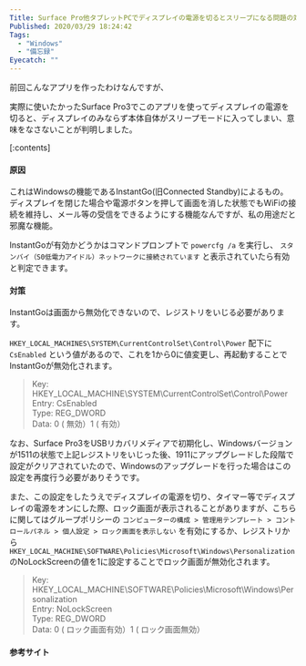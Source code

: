 ```yaml
---
Title: Surface Pro他タブレットPCでディスプレイの電源を切るとスリープになる問題の対応
Published: 2020/03/29 18:24:42
Tags:
  - "Windows"
  - "備忘録"
Eyecatch: ""
---
```

前回こんなアプリを作ったわけなんですが、

<?# EmbedLink "https://blog.hitsujin.jp/entry/2020/03/26/221031" /?>

実際に使いたかったSurface Pro3でこのアプリを使ってディスプレイの電源を切ると、ディスプレイのみならず本体自体がスリープモードに入ってしまい、意味をなさないことが判明しました。  


[:contents]


#### 原因  
これはWindowsの機能であるInstantGo(旧Connected Standby)によるもの。  
ディスプレイを閉じた場合や電源ボタンを押して画面を消した状態でもWiFiの接続を維持し、メール等の受信をできるようにする機能なんですが、私の用途だと邪魔な機能。  

InstantGoが有効かどうかはコマンドプロンプトで `powercfg /a` を実行し、 `スタンバイ（S0低電力アイドル）ネットワークに接続されています` と表示されていたら有効と判定できます。  

#### 対策  
InstantGoは画面から無効化できないので、レジストリをいじる必要があります。  

`HKEY_LOCAL_MACHINES\SYSTEM\CurrentControlSet\Control\Power` 配下に  `CsEnabled` という値があるので、これを1から0に値変更し、再起動することでInstantGoが無効化されます。  

> Key: HKEY_LOCAL_MACHINE\SYSTEM\CurrentControlSet\Control\Power  
> Entry: CsEnabled  
> Type: REG_DWORD  
> Data: 0 ( 無効）1 ( 有効）  

なお、Surface Pro3をUSBリカバリメディアで初期化し、Windowsバージョンが1511の状態で上記レジストリをいじった後、1911にアップグレードした段階で設定がクリアされていたので、Windowsのアップグレードを行った場合はこの設定を再度行う必要がありそうです。  

また、この設定をしたうえでディスプレイの電源を切り、タイマー等でディスプレイの電源をオンにした際、ロック画面が表示されることがありますが、こちらに関してはグループポリシーの `コンピューターの構成 > 管理用テンプレート > コントロールパネル > 個人設定 > ロック画面を表示しない` を有効にするか、レジストリから `HKEY_LOCAL_MACHINE\SOFTWARE\Policies\Microsoft\Windows\Personalization` のNoLockScreenの値を1に設定することでロック画面が無効化されます。  

> Key: HKEY_LOCAL_MACHINE\SOFTWARE\Policies\Microsoft\Windows\Personalization  
> Entry: NoLockScreen  
> Type: REG_DWORD  
> Data: 0 ( ロック画面有効）1 ( ロック画面無効）  


#### 参考サイト  

<?# EmbedLink "https://www.softantenna.com/wp/tips/windows-10-no-lock-window/" /?>

